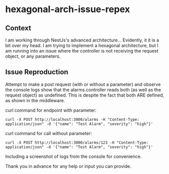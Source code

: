 # hexagonal-arch-issue-repex

## Context

I am working through NestJs's advanced architecture... Evidently, it it is a bit over my head. I am trying to implement a hexagonal architecture, but I am running into an issue where the controller is not receiving the request object, or any parameters.

## Issue Reproduction

Attempt to make a post request (with or without a parameter) and observe the console logs show that the alarms.controller reads both (as well as the request object) as undefined. This is despite the fact that both ARE defined, as shown in the middleware.

curl command for endpoint with parameter:

```
curl -X POST http://localhost:3000/alarms -H "Content-Type: application/json" -d '{"name": "Test Alarm", "severity": "high"}'
```

curl command for call without parameter:

```
curl -X POST http://localhost:3000/alarms/123 -H "Content-Type: application/json" -d '{"name": "Test Alarm", "severity": "high"}'
```

Including a screenshot of logs from the console for convenience.

Thank you in advance for any help or input you can provide.

